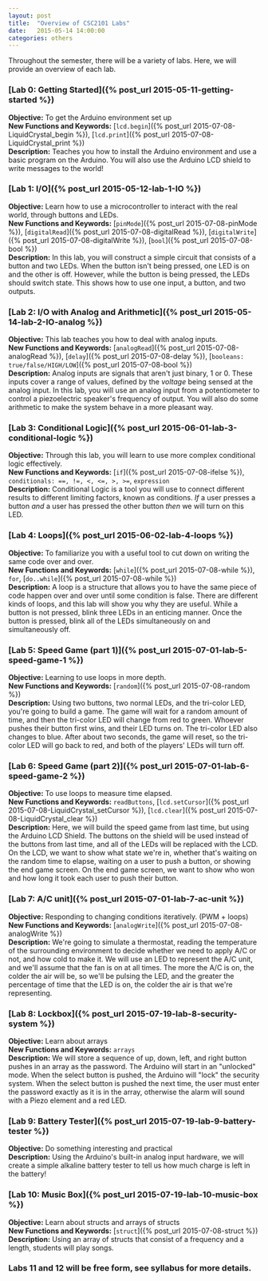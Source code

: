 ```yaml
---
layout: post
title:  "Overview of CSC2101 Labs"
date:   2015-05-14 14:00:00
categories: others
---
```


Throughout the semester, there will be a variety of labs. Here, we will provide an overview of each lab.

### [Lab 0: Getting Started]({% post_url 2015-05-11-getting-started %})  
**Objective:** To get the Arduino environment set up  
**New Functions and Keywords:** [`lcd.begin`]({% post_url 2015-07-08-LiquidCrystal_begin %}), [`lcd.print`]({% post_url 2015-07-08-LiquidCrystal_print %})  
**Description:** Teaches you how to install the Arduino environment and use a basic program on the Arduino. You will also use the Arduino LCD shield to write messages to the world!

### [Lab 1: I/O]({% post_url 2015-05-12-lab-1-IO %})  
**Objective:** Learn how to use a microcontroller to interact with the real world, through buttons and LEDs.  
**New Functions and Keywords:** [`pinMode`]({% post_url 2015-07-08-pinMode %}), [`digitalRead`]({% post_url 2015-07-08-digitalRead %}), [`digitalWrite`]({% post_url 2015-07-08-digitalWrite %}), [`bool`]({% post_url 2015-07-08-bool %})  
**Description:** In this lab, you will construct a simple circuit that consists of a button and two LEDs. When the button isn't being pressed, one LED is on and the other is off. However, while the button is being pressed, the LEDs should switch state. This shows how to use one input, a button, and two outputs.

### [Lab 2: I/O with Analog and Arithmetic]({% post_url 2015-05-14-lab-2-IO-analog %})  
**Objective:** This lab teaches you how to deal with analog inputs.  
**New Functions and Keywords:** [`analogRead`]({% post_url 2015-07-08-analogRead %}), [`delay`]({% post_url 2015-07-08-delay %}), [`booleans: true/false/HIGH/LOW`]({% post_url 2015-07-08-bool %})  
**Description:** Analog inputs are signals that aren't just binary, 1 or 0. These inputs cover a range of values, defined by the *voltage* being sensed at the analog input. In this lab, you will use an analog input from a potentiometer to control a piezoelectric speaker's frequency of output. You will also do some arithmetic to make the system behave in a more pleasant way.

### [Lab 3: Conditional Logic]({% post_url 2015-06-01-lab-3-conditional-logic %})  
**Objective:** Through this lab, you will learn to use more complex conditional logic effectively.  
**New Functions and Keywords:** [`if`]({% post_url 2015-07-08-ifelse %}), `conditionals: ==, !=, <, <=, >, >=`, `expression`  
**Description:** Conditional Logic is a tool you will use to connect different results to different limiting factors, known as conditions. *If* a user presses a button *and* a user has pressed the other button *then* we will turn on this LED.

### [Lab 4: Loops]({% post_url 2015-06-02-lab-4-loops %})  
**Objective:** To familiarize you with a useful tool to cut down on writing the same code over and over.  
**New Functions and Keywords:** [`while`]({% post_url 2015-07-08-while %}), `for`, [`do..while`]({% post_url 2015-07-08-while %})   
**Description:** A loop is a structure that allows you to have the same piece of code happen over and over until some condition is false. There are different kinds of loops, and this lab will show you why they are useful. While a button is not pressed, blink three LEDs in an enticing manner. Once the button is pressed, blink all of the LEDs simultaneously on and simultaneously off.

### [Lab 5: Speed Game (part 1)]({% post_url 2015-07-01-lab-5-speed-game-1 %})  
**Objective:** Learning to use loops in more depth.  
**New Functions and Keywords:** [`random`]({% post_url 2015-07-08-random %})  
**Description:** Using two buttons, two normal LEDs, and the tri-color LED, you're going to build a game. The game will wait for a random amount of time, and then the tri-color LED will change from red to green. Whoever pushes their button first wins, and their LED turns on. The tri-color LED also changes to blue. After about two seconds, the game will reset, so the tri-color LED will go back to red, and both of the players' LEDs will turn off.  

### [Lab 6: Speed Game (part 2)]({% post_url 2015-07-01-lab-6-speed-game-2 %})  
**Objective:** To use loops to measure time elapsed.  
**New Functions and Keywords:** `readButtons`, [`lcd.setCursor`]({% post_url 2015-07-08-LiquidCrystal_setCursor %}), [`lcd.clear`]({% post_url 2015-07-08-LiquidCrystal_clear %})  
**Description:** Here, we will build the speed game from last time, but using the Arduino LCD Shield. The buttons on the shield will be used instead of the buttons from last time, and all of the LEDs will be replaced with the LCD. On the LCD, we want to show what state we're in, whether that's waiting on the random time to elapse, waiting on a user to push a button, or showing the end game screen. On the end game screen, we want to show who won and how long it took each user to push their button.  

### [Lab 7: A/C unit]({% post_url 2015-07-01-lab-7-ac-unit %})  
**Objective:** Responding to changing conditions iteratively. (PWM + loops)  
**New Functions and Keywords:** [`analogWrite`]({% post_url 2015-07-08-analogWrite %})  
**Description:** We're going to simulate a thermostat, reading the temperature of the surrounding environment to decide whether we need to apply A/C or not, and how cold to make it. We will use an LED to represent the A/C unit, and we'll assume that the fan is on at all times. The more the A/C is on, the colder the air will be, so we'll be pulsing the LED, and the greater the percentage of time that the LED is on, the colder the air is that we're representing.

### [Lab 8: Lockbox]({% post_url 2015-07-19-lab-8-security-system %})  
**Objective:** Learn about arrays  
**New Functions and Keywords:** `arrays`  
**Description:** We will store a sequence of up, down, left, and right button pushes in an array as the password. The Arduino will start in an "unlocked" mode. When the select button is pushed, the Arduino will "lock" the security system. When the select button is pushed the next time, the user must enter the password exactly as it is in the array, otherwise the alarm will sound with a Piezo element and a red LED.

### [Lab 9: Battery Tester]({% post_url 2015-07-19-lab-9-battery-tester %})  
**Objective:** Do something interesting and practical    
**Description:** Using the Arduino's built-in analog input hardware, we will create a simple alkaline battery tester to tell us how much charge is left in the battery!  

### [Lab 10: Music Box]({% post_url 2015-07-19-lab-10-music-box %})  
**Objective:** Learn about structs and arrays of structs  
**New Functions and Keywords:** [`struct`]({% post_url 2015-07-08-struct %})  
**Description:** Using an array of structs that consist of a frequency and a length, students will play songs.  

### Labs 11 and 12 will be free form, see syllabus for more details.

